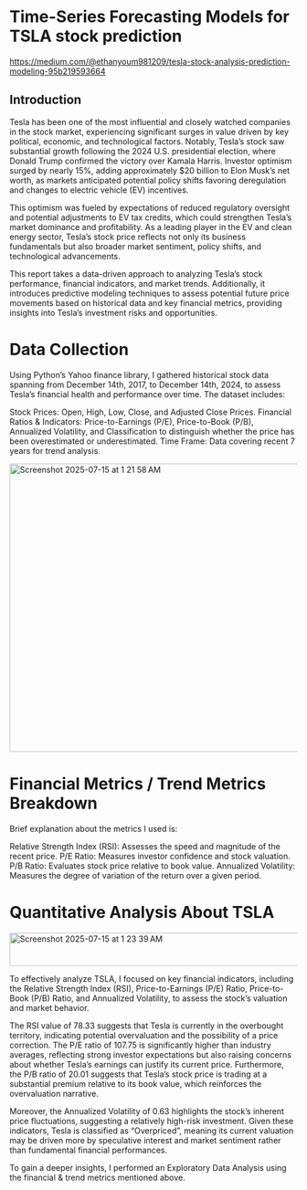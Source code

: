 # Time-Series Forecasting Models for TSLA stock prediction

https://medium.com/@ethanyoum981209/tesla-stock-analysis-prediction-modeling-95b219593664

## Introduction

Tesla has been one of the most influential and closely watched companies in the stock market, experiencing significant surges in value driven by key political, economic, and technological factors. Notably, Tesla’s stock saw substantial growth following the 2024 U.S. presidential election, where Donald Trump confirmed the victory over Kamala Harris. Investor optimism surged by nearly 15%, adding approximately $20 billion to Elon Musk’s net worth, as markets anticipated potential policy shifts favoring deregulation and changes to electric vehicle (EV) incentives.

This optimism was fueled by expectations of reduced regulatory oversight and potential adjustments to EV tax credits, which could strengthen Tesla’s market dominance and profitability. As a leading player in the EV and clean energy sector, Tesla’s stock price reflects not only its business fundamentals but also broader market sentiment, policy shifts, and technological advancements.

This report takes a data-driven approach to analyzing Tesla’s stock performance, financial indicators, and market trends. Additionally, it introduces predictive modeling techniques to assess potential future price movements based on historical data and key financial metrics, providing insights into Tesla’s investment risks and opportunities.

# Data Collection
Using Python’s Yahoo finance library, I gathered historical stock data spanning from December 14th, 2017, to December 14th, 2024, to assess Tesla’s financial health and performance over time. The dataset includes:

Stock Prices: Open, High, Low, Close, and Adjusted Close Prices.
Financial Ratios & Indicators: Price-to-Earnings (P/E), Price-to-Book (P/B), Annualized Volatility, and Classification to distinguish whether the price has been overestimated or underestimated.
Time Frame: Data covering recent 7 years for trend analysis.

<img width="697" height="505" alt="Screenshot 2025-07-15 at 1 21 58 AM" src="https://github.com/user-attachments/assets/03708d2c-0831-4bcc-a0bb-fc7571e5c2d5" />

# Financial Metrics / Trend Metrics Breakdown
Brief explanation about the metrics I used is:

Relative Strength Index (RSI): Assesses the speed and magnitude of the recent price.
P/E Ratio: Measures investor confidence and stock valuation.
P/B Ratio: Evaluates stock price relative to book value.
Annualized Volatility: Measures the degree of variation of the return over a given period.

# Quantitative Analysis About TSLA
<img width="680" height="58" alt="Screenshot 2025-07-15 at 1 23 39 AM" src="https://github.com/user-attachments/assets/808c3e69-cdbe-45ae-bb82-b5b2e82d4bff" />

To effectively analyze TSLA, I focused on key financial indicators, including the Relative Strength Index (RSI), Price-to-Earnings (P/E) Ratio, Price-to-Book (P/B) Ratio, and Annualized Volatility, to assess the stock’s valuation and market behavior.

The RSI value of 78.33 suggests that Tesla is currently in the overbought territory, indicating potential overvaluation and the possibility of a price correction. The P/E ratio of 107.75 is significantly higher than industry averages, reflecting strong investor expectations but also raising concerns about whether Tesla’s earnings can justify its current price. Furthermore, the P/B ratio of 20.01 suggests that Tesla’s stock price is trading at a substantial premium relative to its book value, which reinforces the overvaluation narrative.

Moreover, the Annualized Volatility of 0.63 highlights the stock’s inherent price fluctuations, suggesting a relatively high-risk investment. Given these indicators, Tesla is classified as “Overpriced”, meaning its current valuation may be driven more by speculative interest and market sentiment rather than fundamental financial performances.

To gain a deeper insights, I performed an Exploratory Data Analysis using the financial & trend metrics mentioned above.
